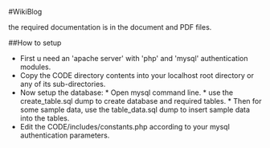 #WikiBlog

the required documentation is in the document and PDF files.

##How to setup

 * First u need an 'apache server' with 'php' and 'mysql' authentication modules.
 * Copy the CODE directory contents into your localhost root directory or any of its sub-directories.
 * Now setup the database:
		* Open mysql command line.
		* use the create_table.sql dump to create database and required tables.
		* Then for some sample data, use the table_data.sql dump to insert sample data into the tables.
 * Edit the CODE/includes/constants.php according to your mysql authentication parameters.